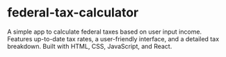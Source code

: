 # federal-tax-calculator
A simple app to calculate federal taxes based on user input income. Features up-to-date tax rates, a user-friendly interface, and a detailed tax breakdown. Built with HTML, CSS, JavaScript, and React.

